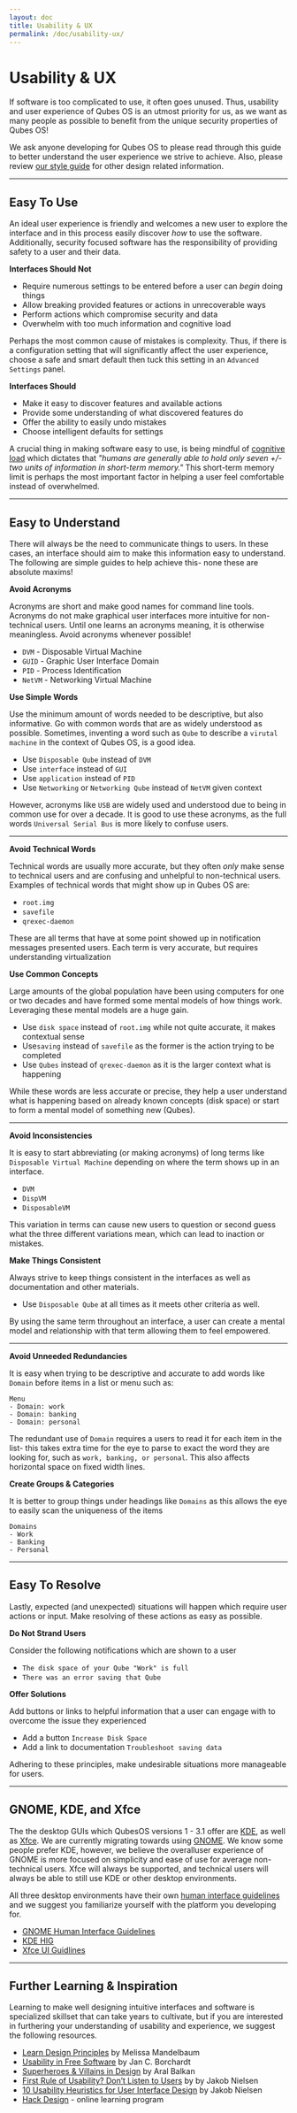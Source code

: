 ```yaml
---
layout: doc
title: Usability & UX
permalink: /doc/usability-ux/
---
```


Usability & UX
==============

If software is too complicated to use, it often goes unused. Thus, usability and user experience of Qubes OS is an utmost priority for us, as we want as many people as possible to benefit from the unique security properties of Qubes OS!

We ask anyone developing for Qubes OS to please read through this guide to better understand the user experience we strive to achieve. Also, please review [our style guide](/doc/style-guide/) for other design related information.

---

## Easy To Use

An ideal user experience is friendly and welcomes a new user to explore the interface and in this process easily discover *how* to use the software. Additionally, security focused software has the responsibility of providing safety to a user and their data.

<div class="focus">
  <i class="fa fa-times"></i> <strong>Interfaces Should Not</strong>
</div>

- Require numerous settings to be entered before a user can *begin* doing things
- Allow breaking provided features or actions in unrecoverable ways
- Perform actions which compromise security and data
- Overwhelm with too much information and cognitive load

Perhaps the most common cause of mistakes is complexity. Thus, if there is a configuration setting that will significantly affect the user experience, choose a safe and smart default then tuck this setting in an `Advanced Settings` panel.

<div class="focus">
  <i class="fa fa-check"></i> <strong>Interfaces Should</strong>
</div>

- Make it easy to discover features and available actions
- Provide some understanding of what discovered features do
- Offer the ability to easily undo mistakes
- Choose intelligent defaults for settings

A crucial thing in making software easy to use, is being mindful of [cognitive load](https://en.wikipedia.org/wiki/Cognitive_load) which dictates that *"humans are generally able to hold only seven +/-  two units of information in short-term memory."* This short-term memory limit is perhaps the most important factor in helping a user feel comfortable instead of overwhelmed.


---

## Easy to Understand

There will always be the need to communicate things to users. In these cases, an interface should aim to make this information easy to understand. The following are simple guides to help achieve this- none these are absolute maxims!

<div class="focus">
  <i class="fa fa-times"></i> <strong>Avoid Acronyms</strong>
</div>

Acronyms are short and make good names for command line tools. Acronyms do not make graphical user interfaces more intuitive for non-technical users. Until one learns an acronyms meaning, it is otherwise meaningless. Avoid acronyms whenever possible!

- `DVM` - Disposable Virtual Machine
- `GUID` - Graphic User Interface Domain
- `PID` - Process Identification
- `NetVM` - Networking Virtual Machine

<div class="focus">
  <i class="fa fa-check"></i> <strong> Use Simple Words</strong>
</div>

Use the minimum amount of words needed to be descriptive, but also informative. Go with common words that are as widely understood as possible. Sometimes, inventing a word such as `Qube` to describe a `virutal machine` in the context of Qubes OS, is a good idea.

- Use `Disposable Qube` instead of `DVM`
- Use `interface` instead of `GUI`
- Use `application` instead of `PID`
- Use `Networking` or `Networking Qube` instead of `NetVM` given context

However, acronyms like `USB` are widely used and understood due to being in common use for over a decade. It is good to use these acronyms, as the full words `Universal Serial Bus` is more likely to confuse users.

---

<div class="focus">
  <i class="fa fa-times"></i> <strong> Avoid Technical Words</strong>
</div>

Technical words are usually more accurate, but they often *only* make sense to technical users and are confusing and unhelpful to non-technical users. Examples of technical words that might show up in Qubes OS are:

- `root.img`
- `savefile`
- `qrexec-daemon`

These are all terms that have at some point showed up in notification messages presented users. Each term is very accurate, but requires understanding virtualization

<div class="focus">
  <i class="fa fa-check"></i> <strong> Use Common Concepts</strong>
</div>

Large amounts of the global population have been using computers for one or two decades and have formed some mental models of how things work. Leveraging these mental models are a huge gain.

- Use `disk space` instead of `root.img` while not quite accurate, it makes contextual sense
- Use`saving` instead of `savefile` as the former is the action trying to be completed
- Use `Qubes` instead of `qrexec-daemon` as it is the larger context what is happening

While these words are less accurate or precise, they help a user understand what is happening based on already known concepts (disk space) or start to form a mental model of something new (Qubes).

---

<div class="focus">
  <i class="fa fa-times"></i> <strong>Avoid Inconsistencies</strong>
</div>

It is easy to start abbreviating (or making acronyms) of long terms like `Disposable Virtual Machine` depending on where the term shows up in an interface.

- `DVM`
- `DispVM`
- `DisposableVM`

This variation in terms can cause new users to question or second guess what the three different variations mean, which can lead to inaction or mistakes.

<div class="focus">
  <i class="fa fa-check"></i> <strong> Make Things Consistent</strong>
</div>

Always strive to keep things consistent in the interfaces as well as documentation and other materials.

- Use `Disposable Qube` at all times as it meets other criteria as well.

By using the same term throughout an interface, a user can create a mental model and relationship with that term allowing them to feel empowered.

---

<div class="focus">
  <i class="fa fa-times"></i> <strong>Avoid Unneeded Redundancies</strong>
</div>

It is easy when trying to be descriptive and accurate to add words like `Domain` before items in a list or menu such as:

~~~
Menu
- Domain: work
- Domain: banking
- Domain: personal
~~~

The redundant use of `Domain` requires a users to read it for each item in the list- this takes extra time for the eye to parse to exact the word they are looking for, such as `work, banking, or personal`. This also affects horizontal space on fixed width lines.

<div class="focus">
  <i class="fa fa-check"></i> <strong> Create Groups & Categories</strong>
</div>

It is better to group things under headings like `Domains` as this allows the eye to easily scan the uniqueness of the items

~~~
Domains
- Work
- Banking
- Personal
~~~

---

## Easy To Resolve

Lastly, expected (and unexpected) situations will happen which require user actions or input. Make resolving of these actions as easy as possible.

<div class="focus">
  <i class="fa fa-times"></i> <strong>Do Not Strand Users</strong>
</div>

Consider the following notifications which are shown to a user

- `The disk space of your Qube "Work" is full`
- `There was an error saving that Qube`

<div class="focus">
  <i class="fa fa-check"></i> <strong> Offer Solutions</strong>
</div>

Add buttons or links to helpful information that a user can engage with to overcome the issue they experienced

- Add a button `Increase Disk Space`
- Add a link to documentation `Troubleshoot saving data`

Adhering to these principles, make undesirable situations more manageable for users.

---

## GNOME, KDE, and Xfce

The the desktop GUIs which QubesOS versions 1 - 3.1 offer are [KDE](https://www.kde.org), as well as [Xfce](https://xfce.org). We are currently migrating towards using [GNOME](https://www.gnome.org). We know some people prefer KDE, however, we believe the overalluser  experience of GNOME is more focused on simplicity and ease of use for average non-technical users. Xfce will always be supported, and technical users will always be able to still use KDE or other desktop environments.

All three desktop environments have their own [human interface guidelines](https://en.wikipedia.org/wiki/Human_interface_guidelines) and we suggest you familiarize yourself with the platform you developing for.

- [GNOME Human Interface Guidelines](https://developer.gnome.org/hig/3.18/)
- [KDE HIG](https://techbase.kde.org/Projects/Usability/HIG)
- [Xfce UI Guidlines](https://wiki.xfce.org/dev/hig/general)

---

## Further Learning & Inspiration

Learning to make well designing intuitive interfaces and software is specialized skillset that can take years to cultivate, but if you are interested in furthering your understanding of usability and experience, we suggest the following resources.

- [Learn Design Principles](http://learndesignprinciples.com) by Melissa Mandelbaum
- [Usability in Free Software](http://jancborchardt.net/usability-in-free-software) by Jan C. Borchardt
- [Superheroes & Villains in Design](https://vimeo.com/70030549) by Aral Balkan
- [First Rule of Usability? Don’t Listen to Users](http://www.nngroup.com/articles/first-rule-of-usability-dont-listen-to-users/) by  by Jakob Nielsen
- [10 Usability Heuristics for User Interface Design](https://www.nngroup.com/articles/ten-usability-heuristics/) by Jakob Nielsen
- [Hack Design](https://hackdesign.org/) - online learning program
